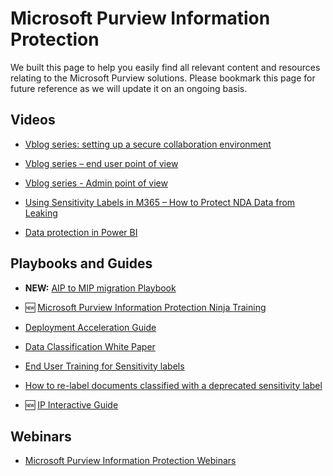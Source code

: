 # Microsoft Purview Information Protection

We built this page to help you easily find all relevant content and resources relating to the Microsoft Purview solutions. Please bookmark this page for future reference as we will update it on an ongoing basis.

## Videos
* [Vblog series: setting up a secure collaboration environment](https://techcommunity.microsoft.com/gxcuf89792/attachments/gxcuf89792/MicrosoftSecurityandCompliance/3592/1/Demo%201%20-%20Full%20Video.mp4)

* [Vblog series – end user point of view](https://techcommunity.microsoft.com/gxcuf89792/attachments/gxcuf89792/MicrosoftSecurityandCompliance/3603/1/Demo%202%20-%20Full%20Video.mp4)

* [Vblog series  - Admin point of view](https://techcommunity.microsoft.com/gxcuf89792/attachments/gxcuf89792/MicrosoftSecurityandCompliance/3603/1/Demo%202%20-%20Full%20Video.mp4%22%20%EF%BF%BDHYPERLINK%20%22https://techcommunity.microsoft.com/gxcuf89792/attachments/gxcuf89792/MicrosoftSecurityandCompliance/3665/1/Demo%203%20-%20Full%20Video.mp4)

* [Using Sensitivity Labels in M365 – How to Protect NDA Data from Leaking](https://techcommunity.microsoft.com/t5/security-compliance-and-identity/using-sensitivity-labels-in-m365-how-to-protect-nda-data-from/ba-p/1873986)

* [Data protection in Power BI](https://youtu.be/zEx0449K7F8)

## Playbooks and Guides
* **NEW:** [AIP to MIP migration Playbook](../../AIP2MIPPlaybook/)

* 🆕 [Microsoft Purview Information Protection Ninja Training](https://aka.ms/mipninja)

* [Deployment Acceleration Guide](../../dag/mip-dlp)

* [Data Classification White Paper](https://aka.ms/MIPC/DataClassification)

* [End User Training for Sensitivity labels](../../enduser/sensitivity/)

* [How to re-label documents classified with a deprecated sensitivity label](https://techcommunity.microsoft.com/t5/microsoft-security-and/how-to-re-label-documents-classified-with-a-deprecated/ba-p/2218259)

* 🆕 [IP Interactive Guide](https://aka.ms/MIPInteractiveGuide)


## Webinars
* [Microsoft Purview Information Protection Webinars](../../webinars/#microsoft-purview-information-protection)
